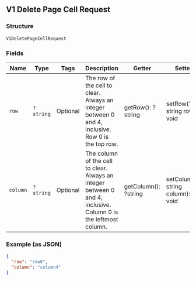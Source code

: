 ## V1 Delete Page Cell Request

### Structure

`V1DeletePageCellRequest`

### Fields

| Name | Type | Tags | Description | Getter | Setter |
|  --- | --- | --- | --- | --- | --- |
| `row` | `?string` | Optional | The row of the cell to clear. Always an integer between 0 and 4, inclusive. Row 0 is the top row. | getRow(): ?string | setRow(?string row): void |
| `column` | `?string` | Optional | The column of the cell to clear. Always an integer between 0 and 4, inclusive. Column 0 is the leftmost column. | getColumn(): ?string | setColumn(?string column): void |

### Example (as JSON)

```json
{
  "row": "row0",
  "column": "column4"
}
```

